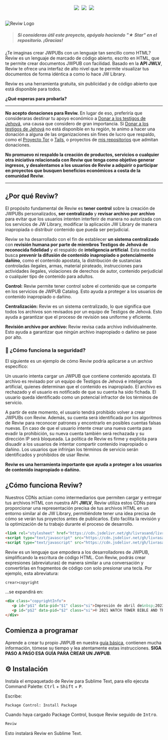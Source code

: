 <div align="center"><a href="README.md"><img src="https://custom-icon-badges.demolab.com/badge/Español-white.svg?logo=mexico-flag&"></a>&nbsp;&nbsp;<a href="README-en.md"><img src="https://custom-icon-badges.demolab.com/badge/English-white.svg?logo=usa-flag"></a>&nbsp;&nbsp;<a href="README-it.md"><img src="https://custom-icon-badges.demolab.com/badge/Italiano-white.svg?logo=italy-flag"></a></div>
<br>

![Reviw Logo](https://github.com/livrasand/Reviw/assets/104039397/3202a0b1-266c-4815-a4ba-35b470965e7a)
> ##### Si consideras útil este proyecto, apóyalo haciendo "★ Star" en el repositorio. ¡Gracias!

¿Te imaginas crear JWPUBs con un lenguaje tan sencillo como HTML? Reviw es un lenguaje de marcado de código abierto, escrito en HTML, que te permite crear documentos JWPUB con facilidad. Basado en la **API JWLV**, Reviw te ofrece una interfaz de alto nivel que te permite visualizar tus documentos de forma idéntica a como lo hace JW Library.

Reviw es una herramienta gratuita, sin publicidad y de código abierto que está disponible para todos.

**¿Qué esperas para probarla?**

---

**No acepto donaciones para Reviw.** En lugar de eso, preferiría que consideraras destinar tu apoyo económico a [Donar a los testigos de Jehová](https://donate.jw.org/), una causa que considero de gran importancia. Si [Donar a los testigos de Jehová](https://donate.jw.org/) no está disponible en tu región, te animo a hacer una donación a alguna de las organizaciones sin fines de lucro que respaldo, como el [Proyecto Tor](https://donate.torproject.org/) o [Tails](https://tails.net/), o proyectos de [mis repositorios](https://github.com/livrasand?tab=repositories) que admitan donaciones.

**No promuevo ni respaldo la creación de productos, servicios o cualquier otra iniciativa relacionada con Reviw que tenga como objetivo generar ingresos, y desalentamos a los usuarios de Reviw a adquirir o participar en proyectos que busquen beneficios económicos a costa de la comunidad Reviw**.

---

## ¿Por qué Reviw?
El propósito fundamental de Reviw es **tener control** sobre la creación de JWPUBs personalizados, **ser centralizado** y **revisar archivo por archivo** para evitar que los usuarios intenten interferir de manera no autorizada con los servicios de JW Library, modificar la aplicación JW Library de manera inapropiada o distribuir contenido que pueda ser perjudicial.

Reviw se ha desarrollado con el fin de establecer **un sistema centralizado** con **revisión humana por parte de miembros Testigos de Jehová de reconocida fidelidad** y el respaldo de **inteligencia artificial**. Esta medida busca **prevenir la difusión de contenido inapropiado o potencialmente dañino**, como el contenido apostata, la distribución de sustancias controladas ilegales, armas, material pirateado, instrucciones para actividades ilegales, violaciones de derechos de autor, contenido perjudicial o cualquier tipo de contenido para adultos.

**Control:** Reviw permite tener control sobre el contenido que se comparte en los servicios de JWPUB Catalog. Esto ayuda a proteger a los usuarios de contenido inapropiado o dañino.

**Centralización:** Reviw es un sistema centralizado, lo que significa que todos los archivos son revisados por un equipo de Testigos de Jehová. Esto ayuda a garantizar que el proceso de revisión sea uniforme y eficiente.

**Revisión archivo por archivo:** Reviw revisa cada archivo individualmente. Esto ayuda a garantizar que ningún archivo inapropiado o dañino se pase por alto.

### 🔐 ¿Cómo funciona la seguridad?
El siguiente es un ejemplo de cómo Reviw podría aplicarse a un archivo específico:

Un usuario intenta cargar un JWPUB que contiene contenido apostata. El archivo es revisado por un equipo de Testigos de Jehová e inteligencia artificial, quienes determinan que el contenido es inapropiado. El archivo es rechazado y el usuario es notificado de que su cuenta ha sido fichada. El usuario queda identificado como un potencial infractor de los términos de servicio.

A partir de este momento, el usuario tendrá prohibido volver a crear JWPUBs con Reviw. Además, su cuenta será identificada por los algoritmos de Reviw para reconocer patrones y encontrarlo en posibles cuentas falsas nuevas. En caso de que el usuario intente crear una nueva cuenta para evadir la prohibición, su nueva cuenta también será rechazada y su dirección IP será bloqueada. La política de Reviw es firme y explícita para disuadir a los usuarios de intentar compartir contenido inapropiado o dañino. Los usuarios que infrinjan los términos de servicio serán identificados y prohibidos de usar Reviw.

**Reviw es una herramienta importante que ayuda a proteger a los usuarios de contenido inapropiado o dañino.**

## ¿Cómo funciona Reviw?
Nuestros CDNs actúan como intermediarios que permiten cargar y entregar tus archivos HTML con nuestra API **JWLV**, Reviw utiliza estos CDNs para proporcionar una representación precisa de tus archivos HTML en un entorno similar al de JW Library, permitiéndote tener una idea precisa de cómo se verán tus proyectos antes de publicarlos. Esto facilita la revisión y la optimización de tu trabajo durante el proceso de desarrollo.
```html
<link rel="stylesheet" href="https://cdn.jsdelivr.net/gh/livrasand/livrasand.github.io@main/JW-Library-Visualizer-API/4a57204c696272617279.css">
<script type="text/javascript" src="https://cdn.jsdelivr.net/gh/livrasand/livrasand.github.io@main/JW-Library-Visualizer-API/4a57204c696272617279.js"></script>
<script type="text/javascript" src="https://cdn.jsdelivr.net/gh/livrasand/livrasand.github.io@main/JW-Library-Visualizer-API/496d6167656e6573.js"></script>
```
Reviw es un lenguaje que empodera a los desarrolladores de JWPUB, simplificando la escritura de código HTML. Con Reviw, podrás crear expresiones (abreviaturas) de manera similar a una conversación y convertirlas en fragmentos de código con solo presionar una tecla. Por ejemplo, esta abreviatura:

```html
crear>copyright
```

...se expandirá en:

```html
<div class="copyrightInfo">
   <p id="p$1" data-pid="$1" class="si">Impresión de abril de&nbsp;2023</p>
   <p id="p$2" data-pid="$2" class="si">© 2021 WATCH TOWER BIBLE AND TRACT SOCIETY OF PENNSYLVANIA</p>
</div>
```

## Comienza a programar
Aprende a crear tu propio JWPUB en nuestra [guía básica](https://livrasand.github.io/Reviw/), contienen mucha información, tómese su tiempo y lea atentamente estas instrucciones. **SIGA PASO A PASO ESA GUÍA PARA CREAR UN JWPUB**.

## ⚙️ Instalación
Instala el empaquetado de Reviw para Sublime Text, para ello ejecuta Command Palette: <kbd>Ctrl</kbd> + <kbd>Shift</kbd> + <kbd>P</kbd>.

Escribe:
```html
Package Control: Install Package
```

Cuando haya cargado Package Control, busque Reviw seguido de <kbd>Intro</kbd>.
```html
Reviw
```

Esto instalará Reviw en Sublime Text.

